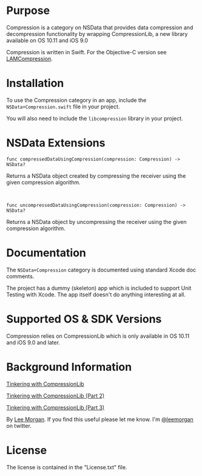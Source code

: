 Purpose
=====
Compression is a category on NSData that provides data compression and decompression functionality by wrapping CompressionLib, a new library available on OS 10.11 and iOS 9.0

Compression is written in Swift. For the Objective-C version see [LAMCompression](https://github.com/leemorgan/NSData-LAMCompression).

Installation
=====
To use the Compression category in an app, include the `NSData+Compression.swift` file in your project.

You will also need to include the `libcompression` library in your project.

NSData Extensions
=====

    func compressedDataUsingCompression(compression: Compression) -> NSData?
Returns a NSData object created by compressing the receiver using the given compression algorithm.

<br>

    func uncompressedDataUsingCompression(compression: Compression) -> NSData?
Returns a NSData object by uncompressing the receiver using the given compression algorithm.


Documentation
=====
The `NSData+Compression` category is documented using standard Xcode doc comments.

The project has a dummy (skeleton) app which is included to support Unit Testing with Xcode. The app itself doesn't do anything interesting at all.


Supported OS & SDK Versions
=====
Compression relies on CompressionLib which is only available in OS 10.11 and iOS 9.0 and later.


Background Information
=====

[Tinkering with CompressionLib](http://blog.shiftybit.net/tinkering-with-compressionlib/)

[Tinkering with CompressionLib (Part 2)](http://blog.shiftybit.net/tinkering-with-compressionlib-part-2)

[Tinkering with CompressionLib (Part 3)](http://blog.shiftybit.net/tinkering-with-compressionlib-part-3)

By [Lee Morgan](http://shiftybit.net). If you find this useful please let me know. I'm [@leemorgan](https://twitter.com/leemorgan) on twitter.


License
=====
The license is contained in the "License.txt" file.

